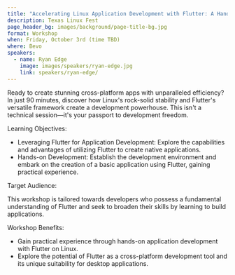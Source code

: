 ```yaml
---
title: "Accelerating Linux Application Development with Flutter: A Hands-on Workshop"
description: Texas Linux Fest
page_header_bg: images/background/page-title-bg.jpg
format: Workshop
when: Friday, October 3rd (time TBD)
where: Bevo
speakers:
  - name: Ryan Edge
    image: images/speakers/ryan-edge.jpg
    link: speakers/ryan-edge/
---
```


Ready to create stunning cross-platform apps with unparalleled efficiency? In
just 90 minutes, discover how Linux's rock-solid stability and Flutter's
versatile framework create a development powerhouse. This isn't a technical
session—it's your passport to development freedom.

Learning Objectives:

* Leveraging Flutter for Application Development: Explore the capabilities and
  advantages of utilizing Flutter to create native applications.
* Hands-on Development: Establish the development environment and embark on the
  creation of a basic application using Flutter, gaining practical experience.

Target Audience:

This workshop is tailored towards developers who possess a fundamental
understanding of Flutter and seek to broaden their skills by learning to build
applications.

Workshop Benefits:

* Gain practical experience through hands-on application development with
  Flutter on Linux.
* Explore the potential of Flutter as a cross-platform development tool and its
  unique suitability for desktop applications.
